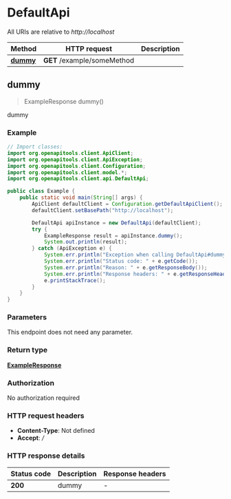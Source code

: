# DefaultApi

All URIs are relative to *http://localhost*

| Method | HTTP request | Description |
|------------- | ------------- | -------------|
| [**dummy**](DefaultApi.md#dummy) | **GET** /example/someMethod |  |



## dummy

> ExampleResponse dummy()



dummy

### Example

```java
// Import classes:
import org.openapitools.client.ApiClient;
import org.openapitools.client.ApiException;
import org.openapitools.client.Configuration;
import org.openapitools.client.model.*;
import org.openapitools.client.api.DefaultApi;

public class Example {
    public static void main(String[] args) {
        ApiClient defaultClient = Configuration.getDefaultApiClient();
        defaultClient.setBasePath("http://localhost");

        DefaultApi apiInstance = new DefaultApi(defaultClient);
        try {
            ExampleResponse result = apiInstance.dummy();
            System.out.println(result);
        } catch (ApiException e) {
            System.err.println("Exception when calling DefaultApi#dummy");
            System.err.println("Status code: " + e.getCode());
            System.err.println("Reason: " + e.getResponseBody());
            System.err.println("Response headers: " + e.getResponseHeaders());
            e.printStackTrace();
        }
    }
}
```

### Parameters

This endpoint does not need any parameter.

### Return type

[**ExampleResponse**](ExampleResponse.md)

### Authorization

No authorization required

### HTTP request headers

- **Content-Type**: Not defined
- **Accept**: */*

### HTTP response details
| Status code | Description | Response headers |
|-------------|-------------|------------------|
| **200** | dummy |  -  |

